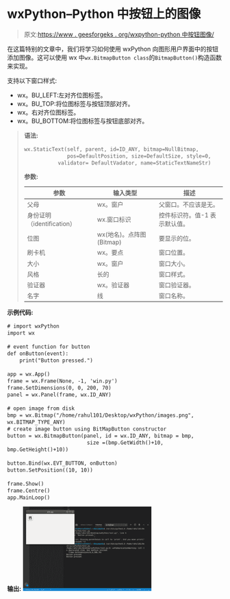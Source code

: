 # wxPython–Python 中按钮上的图像

> 原文:[https://www . geesforgeks . org/wxpython-python 中按钮图像/](https://www.geeksforgeeks.org/wxpython-image-on-button-in-python/)

在这篇特别的文章中，我们将学习如何使用 wxPython 向图形用户界面中的按钮添加图像。这可以使用 wx 中`wx.BitmapButton class`的`BitmapButton()`构造函数来实现。

支持以下窗口样式:

*   wx。BU_LEFT:左对齐位图标签。
*   wx。BU_TOP:将位图标签与按钮顶部对齐。
*   wx。右对齐位图标签。
*   wx。BU_BOTTOM:将位图标签与按钮底部对齐。

> **语法:**
> 
> ```
> wx.StaticText(self, parent, id=ID_ANY, bitmap=NullBitmap, 
>               pos=DefaultPosition, size=DefaultSize, style=0, 
>            validator= DefaultVadator, name=StaticTextNameStr)
> 
> ```
> 
> **参数:**
> 
> | 参数 | 输入类型 | 描述 |
> | --- | --- | --- |
> | 父母 | wx。窗户 | 父窗口。不应该是无。 |
> | 身份证明（identification） | wx.窗口标识 | 控件标识符。值-1 表示默认值。 |
> | 位图 | wx(地名)。点阵图(Bitmap) | 要显示的位。 |
> | 刷卡机 | wx。要点 | 窗口位置。 |
> | 大小 | wx。窗户 | 窗口大小。 |
> | 风格 | 长的 | 窗口样式。 |
> | 验证器 | wx。验证器 | 窗口验证器。 |
> | 名字 | 线 | 窗口名称。 |

**示例代码:**

```
# import wxPython
import wx

# event function for button
def onButton(event):
    print("Button pressed.")

app = wx.App()
frame = wx.Frame(None, -1, 'win.py')
frame.SetDimensions(0, 0, 200, 70)
panel = wx.Panel(frame, wx.ID_ANY)

# open image from disk
bmp = wx.Bitmap("/home/rahul101/Desktop/wxPython/images.png", wx.BITMAP_TYPE_ANY)
# create image button using BitMapButton constructor
button = wx.BitmapButton(panel, id = wx.ID_ANY, bitmap = bmp,
                          size =(bmp.GetWidth()+10, bmp.GetHeight()+10))

button.Bind(wx.EVT_BUTTON, onButton)
button.SetPosition((10, 10))

frame.Show()
frame.Centre()
app.MainLoop()
```

**输出:**
![](img/a42285ad430ac8343cefdc2634a450d7.png)